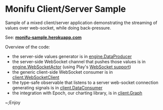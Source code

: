 # Monifu Client/Server Sample

Sample of a mixed client/server application demonstrating
the streaming of values over web-socket, while doing back-pressure.

See: **[monifu-sample.herokuapp.com](http://monifu-sample.herokuapp.com)**

Overview of the code:

- the server-side values generator is 
  in [engine.DataProducer](server/app/engine/DataProducer.scala)
- the server-side WebSocket channel that pushes those values is in
  [engine.WebSocketActor](server/app/engine/WebSocketActor.scala) (using
  Play's [WebSocket support](https://www.playframework.com/documentation/2.4.x/ScalaWebSockets#Handling-WebSockets-with-actors))
- the generic client-side WebSocket consumer is in 
  [client.WebSocketClient](client/src/main/scala/client/WebSocketActor.scala)
- the type-safe observable that listens to a server web-socket connection
  generating signals is in 
  [client.DataConsumer](client/src/main/scala/client/DataConsumer.scala)
- the integration with Epoch, our charting library, is in
  [client.Graph](client/src/main/scala/client/Graph.scala)

~;Enjoy
